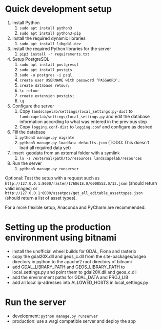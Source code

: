 # Quick development setup

1.  Install Python
    1.  `sudo apt install python3`
    2.  `sudo apt install python3-pip`
2.  Install the required dynamic libraries
    1.  `sudo apt install libgdal-dev`
3.  Install the required Python libraries for the server
    1.  `pip3 install -r requirements.txt`
4.  Setup PostgreSQL
    1.  `sudo apt install postgresql `
    2.  `sudo apt install postgis`
    3.  `sudo -u postgres -i psql`
    4.  `create user USERNAME with password ‘PASSWORD’;`
    5.  `create database retour;`
    6.  `\c retour`
    7.  `create extension postgis;`
    8.  `\q`
5.  Configure the server
    1.  Copy `landscapelab/settings/local_settings.py-dist` to `landscapelab/settings/local_settings.py` and edit the database information according to what was entered in the previous step
    2.  Copy `logging.conf-dist` to `logging.conf` and configure as desired
6.  Fill the database
    1.  `python3 manage.py migrate`
    2.  `python3 manage.py loaddata defaults.json` (TODO: This doesn't load all required data yet)
7.  Insert  geodata from an external folder with a symlink
    1.  `ln -s /external/path/to/resources landscapelab/resources`
8.  Run the server
    1.  `python3 manage.py runserver`

Optional: Test the setup with a request such as `http://127.0.0.1:8000/raster/1768618.0/6008552.0/12.json` (should return valid images) or `http://127.0.0.1:8000/assetpos/get_all_editable_assettypes.json` (should return a list of asset types).

For a more flexible setup, Anaconda and PyCharm are recommended.
  
# Setting up the production environment using bitnami

* install the unofficial wheel builds for GDAL, Fiona and rasterio
* copy the gdal20X.dll and geos_c.dll from the site-packages/osgeo directory in python to the apache2 root directory of bitnami
* add GDAL_LIBRARY_PATH and GEOS_LIBRARY_PATH to local_settings.py and point them to gdal20X.dll and geos_c.dll
* add the environment paths for GDAL_DATA and PROJ_LIB
* add all local ip-adresses into ALLOWED_HOSTS in local_settings.py

# Run the server
* development: `python manage.py runserver`
* production: use a wsgi compatible server and deploy the app
